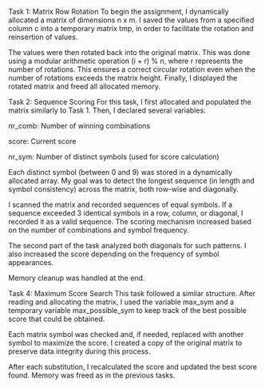 Task 1: Matrix Row Rotation
To begin the assignment, I dynamically allocated a matrix of dimensions n x m. I saved the values from a specified column c into a temporary matrix tmp, in order to facilitate the rotation and reinsertion of values.

The values were then rotated back into the original matrix. This was done using a modular arithmetic operation (i + r) % n, where r represents the number of rotations. This ensures a correct circular rotation even when the number of rotations exceeds the matrix height. Finally, I displayed the rotated matrix and freed all allocated memory.

Task 2: Sequence Scoring
For this task, I first allocated and populated the matrix similarly to Task 1. Then, I declared several variables:

nr_comb: Number of winning combinations

score: Current score

nr_sym: Number of distinct symbols (used for score calculation)

Each distinct symbol (between 0 and 9) was stored in a dynamically allocated array. My goal was to detect the longest sequence (in length and symbol consistency) across the matrix, both row-wise and diagonally.

I scanned the matrix and recorded sequences of equal symbols. If a sequence exceeded 3 identical symbols in a row, column, or diagonal, I recorded it as a valid sequence. The scoring mechanism increased based on the number of combinations and symbol frequency.

The second part of the task analyzed both diagonals for such patterns. I also increased the score depending on the frequency of symbol appearances.

Memory cleanup was handled at the end.

Task 4: Maximum Score Search
This task followed a similar structure. After reading and allocating the matrix, I used the variable max_sym and a temporary variable max_possible_sym to keep track of the best possible score that could be obtained.

Each matrix symbol was checked and, if needed, replaced with another symbol to maximize the score. I created a copy of the original matrix to preserve data integrity during this process.

After each substitution, I recalculated the score and updated the best score found. Memory was freed as in the previous tasks.
